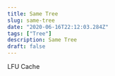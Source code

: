 ```yaml
---
title: Same Tree
slug: same-tree
date: "2020-06-16T22:12:03.284Z"
tags: ["Tree"]
description: Same Tree
draft: false
---
```


LFU Cache